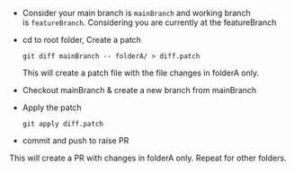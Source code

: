 - Consider your main branch is `mainBranch` and working branch is `featureBranch`. Considering you are currently at the featureBranch
    
- cd to root folder, Create a patch
    
    `git diff mainBranch -- folderA/ > diff.patch`
    
    This will create a patch file with the file changes in folderA only.
    
- Checkout mainBranch & create a new branch from mainBranch
    
- Apply the patch
    
    `git apply diff.patch`
    
- commit and push to raise PR
    

This will create a PR with changes in folderA only. Repeat for other folders.